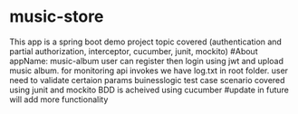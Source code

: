 # music-store

This app is a spring boot demo project
topic covered (authentication and partial authorization, interceptor, cucumber, junit, mockito)
#About
appName: music-album
user can register then login using jwt and upload music album.
for monitoring api invokes we have log.txt in root folder.
user need to validate certaion params 
buinesslogic test case scenario covered using junit and mockito 
BDD is acheived using cucumber
#update
in future will add more functionality
